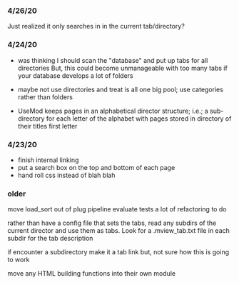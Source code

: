 ### 4/26/20
Just realized it only searches in in the current tab/directory?

### 4/24/20
- was thinking I should scan the "database" and put up tabs for all directories
But, this could become unmanageable with too many tabs if your database
develops a lot of folders

- maybe not use directories and treat is all one big pool; use categories rather
than folders

- UseMod keeps pages in an alphabetical director structure; i.e.; a sub-directory
for each letter of the alphabet with pages stored in directory of their titles
first letter

### 4/23/20
- finish internal linking
- put a search box on the top and bottom of each page
- hand roll css instead of blah blah

### older

move load_sort out of plug pipeline
evaluate tests
a lot of refactoring to do

rather than have a config file that sets the tabs, read any subdirs of the
current director and use them as tabs. Look for a .mview_tab.txt file in
each subdir for the tab description

if encounter a subdirectory make it a tab link
but, not sure how this is going to work

move any HTML building functions into their own module

